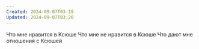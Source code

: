 ```yaml
---
Created: 2024-09-07T03:19
Updated: 2024-09-07T03:20
---
```

Что мне нравится в Ксюше
Что мне не нравится в Ксюше
Что дают мне отношения с Ксюшей
